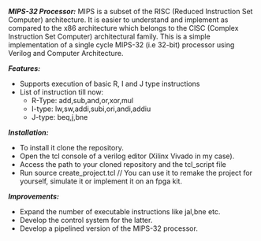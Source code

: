 **_MIPS-32 Processor:_**
MIPS is a subset of the RISC (Reduced Instruction Set Computer) architecture. It is easier to understand and implement as compared to the
x86 architecture which belongs to the CISC (Complex Instruction Set Computer) architectural family.
This is a simple implementation of a single cycle MIPS-32 (i.e 32-bit) processor using Verilog and Computer Architecture. 

**_Features:_**
- Supports execution of basic R, I and J type instructions
- List of instruction till now:
  *  R-Type: add,sub,and,or,xor,mul
  *  I-type: lw,sw,addi,subi,ori,andi,addiu
  *  J-type: beq,j,bne

**_Installation:_**
- To install it clone the repository.
- Open the tcl console of a verilog editor (Xilinx Vivado in my case).
- Access the path to your cloned repository and the tcl_script file
- Run source create_project.tcl
// You can use it to remake the project for yourself, simulate it or implement it on an fpga kit.

**_Improvements:_**
- Expand the number of executable instructions like jal,bne etc.
- Develop the control system for the latter.
- Develop a pipelined version of the MIPS-32 processor.

